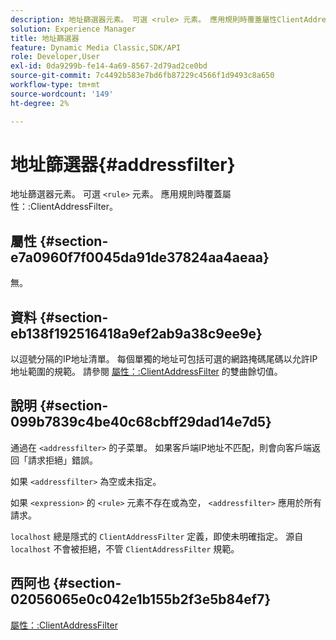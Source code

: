 ```yaml
---
description: 地址篩選器元素。 可選 <rule> 元素。 應用規則時覆蓋屬性ClientAddressFilter。
solution: Experience Manager
title: 地址篩選器
feature: Dynamic Media Classic,SDK/API
role: Developer,User
exl-id: 0da9299b-fe14-4a69-8567-2d79ad2ce0bd
source-git-commit: 7c4492b583e7bd6fb87229c4566f1d9493c8a650
workflow-type: tm+mt
source-wordcount: '149'
ht-degree: 2%

---
```


# 地址篩選器{#addressfilter}

地址篩選器元素。 可選 `<rule>` 元素。 應用規則時覆蓋屬性：:ClientAddressFilter。

## 屬性 {#section-e7a0960f7f0045da91de37824aa4aeaa}

無。

## 資料 {#section-eb138f192516418a9ef2ab9a38c9ee9e}

以逗號分隔的IP地址清單。 每個單獨的地址可包括可選的網路掩碼尾碼以允許IP地址範圍的規範。 請參閱 [屬性：:ClientAddressFilter](/help/aem-is-ir-api/ir-api/material-cat/image-rendering-api-ref/c-ir-material-catalog/c-ir-attributes-reference/r-ir-clientaddressfilter.md) 的雙曲餘切值。

## 說明 {#section-099b7839c4be40c68cbff29dad14e7d5}

通過在 `<addressfilter>` 的子菜單。 如果客戶端IP地址不匹配，則會向客戶端返回「請求拒絕」錯誤。

如果 `<addressfilter>` 為空或未指定。

如果 `<expression>` 的 `<rule>` 元素不存在或為空， `<addressfilter>` 應用於所有請求。

`localhost` 總是隱式的 `ClientAddressFilter` 定義，即使未明確指定。 源自 `localhost` 不會被拒絕，不管 `ClientAddressFilter` 規範。

## 西阿也 {#section-02056065e0c042e1b155b2f3e5b84ef7}

[屬性：:ClientAddressFilter](../../../../../ir-api/material-cat/image-rendering-api-ref/c-ir-material-catalog/c-ir-attributes-reference/r-ir-clientaddressfilter.md#reference-52a541cec0b0424faf263d1fb4946b5f)
